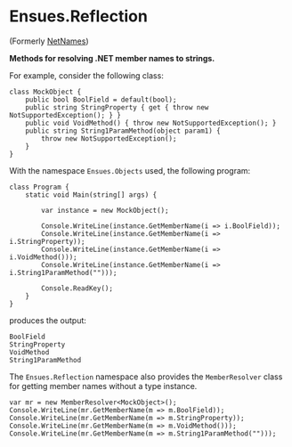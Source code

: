 Ensues.Reflection
=================

(Formerly [NetNames][1])

**Methods for resolving .NET member names to strings.**

For example, consider the following class:

    class MockObject {
        public bool BoolField = default(bool);
        public string StringProperty { get { throw new NotSupportedException(); } }
        public void VoidMethod() { throw new NotSupportedException(); }
        public string String1ParamMethod(object param1) { 
            throw new NotSupportedException(); 
        }
    }

With the namespace `Ensues.Objects` used, the following program:

    class Program {
        static void Main(string[] args) {

            var instance = new MockObject();

            Console.WriteLine(instance.GetMemberName(i => i.BoolField));
            Console.WriteLine(instance.GetMemberName(i => i.StringProperty));
            Console.WriteLine(instance.GetMemberName(i => i.VoidMethod()));
            Console.WriteLine(instance.GetMemberName(i => i.String1ParamMethod("")));

            Console.ReadKey();
        }
    }

produces the output:

    BoolField
    StringProperty
    VoidMethod
    String1ParamMethod

The `Ensues.Reflection` namespace also provides the `MemberResolver` class for getting member names without a type instance.

    var mr = new MemberResolver<MockObject>();
    Console.WriteLine(mr.GetMemberName(m => m.BoolField));
    Console.WriteLine(mr.GetMemberName(m => m.StringProperty));
    Console.WriteLine(mr.GetMemberName(m => m.VoidMethod()));
    Console.WriteLine(mr.GetMemberName(m => m.String1ParamMethod("")));

  [1]: http://code.google.com/p/net-names/
